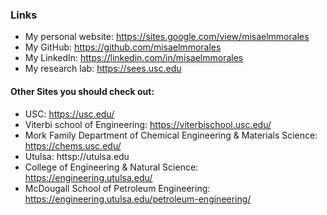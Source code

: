 ### Links
- My personal website: https://sites.google.com/view/misaelmmorales
- My GitHub: https://github.com/misaelmmorales
- My LinkedIn: https://linkedin.com/in/misaelmmorales
- My research lab: https://sees.usc.edu

#### Other Sites you should check out:
- USC: https://usc.edu/
- Viterbi school of Engineering: https://viterbischool.usc.edu/
- Mork Family Department of Chemical Engineering & Materials Science: https://chems.usc.edu/
- Utulsa: httsp://utulsa.edu
- College of Engineering & Natural Science: https://engineering.utulsa.edu/
- McDougall School of Petroleum Engineering: https://engineering.utulsa.edu/petroleum-engineering/
